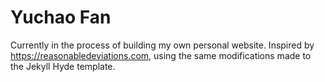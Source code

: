 # Yuchao Fan

Currently in the process of building my own personal website. Inspired by https://reasonabledeviations.com, using the same modifications made to the Jekyll Hyde template.
